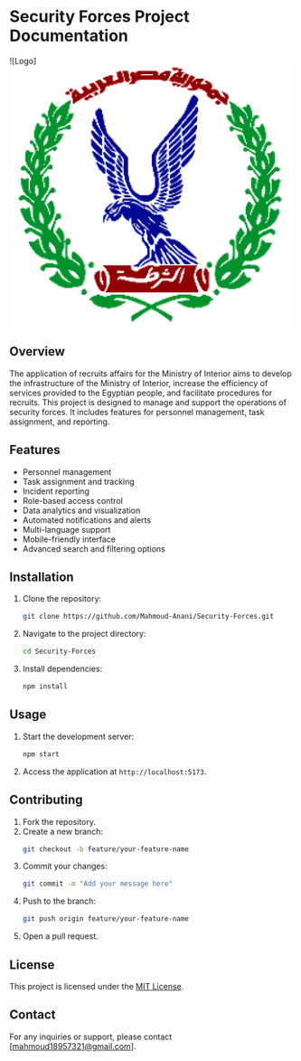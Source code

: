 # Security Forces Project Documentation

![Logo]<img src="./public/favicon.ico" style="border-redios:10px" /> <!-- Replace with the actual logo URL -->

## Overview

The application of recruits affairs for the Ministry of Interior aims to develop the infrastructure of the Ministry of Interior, increase the efficiency of services provided to the Egyptian people, and facilitate procedures for recruits. This project is designed to manage and support the operations of security forces. It includes features for personnel management, task assignment, and reporting.

## Features

- Personnel management
- Task assignment and tracking
- Incident reporting
- Role-based access control
- Data analytics and visualization
- Automated notifications and alerts
- Multi-language support
- Mobile-friendly interface
- Advanced search and filtering options

## Installation

1. Clone the repository:
   ```bash
   git clone https://github.com/Mahmoud-Anani/Security-Forces.git
   ```
2. Navigate to the project directory:
   ```bash
   cd Security-Forces
   ```
3. Install dependencies:
   ```bash
   npm install
   ```

## Usage

1. Start the development server:
   ```bash
   npm start
   ```
2. Access the application at `http://localhost:5173`.

## Contributing

1. Fork the repository.
2. Create a new branch:
   ```bash
   git checkout -b feature/your-feature-name
   ```
3. Commit your changes:
   ```bash
   git commit -m "Add your message here"
   ```
4. Push to the branch:
   ```bash
   git push origin feature/your-feature-name
   ```
5. Open a pull request.

## License

This project is licensed under the [MIT License](LICENSE).

## Contact

For any inquiries or support, please contact [mahmoud18957321@gmail.com].
